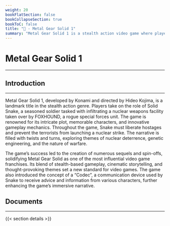 ```yaml
---
weight: 20
bookFlatSection: false
bookCollapseSection: true
bookToC: false
title: "🐍 - Metal Gear Solid 1"
summary: "Metal Gear Solid 1 is a stealth action video game where players control Solid Snake, a soldier who infiltrates a nuclear weapons facility to neutralize the terrorist threat from FOXHOUND, a renegade special forces unit."
---
```


<!--markdownlint-disable MD025  -->

# Metal Gear Solid 1

---

## Introduction

---

Metal Gear Solid 1, developed by Konami and directed by Hideo Kojima, is a landmark title in the stealth action genre. Players take on the role of Solid Snake, a seasoned soldier tasked with infiltrating a nuclear weapons facility taken over by FOXHOUND, a rogue special forces unit. The game is renowned for its intricate plot, memorable characters, and innovative gameplay mechanics. Throughout the game, Snake must liberate hostages and prevent the terrorists from launching a nuclear strike. The narrative is filled with twists and turns, exploring themes of nuclear deterrence, genetic engineering, and the nature of warfare.

The game’s success led to the creation of numerous sequels and spin-offs, solidifying Metal Gear Solid as one of the most influential video game franchises. Its blend of stealth-based gameplay, cinematic storytelling, and thought-provoking themes set a new standard for video games. The game also introduced the concept of a “Codec”, a communication device used by Snake to receive advice and information from various characters, further enhancing the game’s immersive narrative.

## Documents

---

{{< section details >}}
